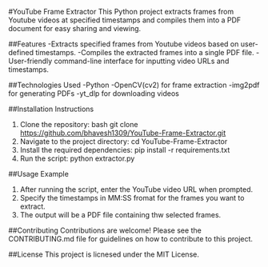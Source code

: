 #YouTube Frame Extractor 
This Python project extracts frames from Youtube videos at specified timestamps and compiles them into a PDF document for easy sharing and viewing.

##Features
-Extracts specified frames from Youtube videos based on user-defined timestamps.
-Compiles the extracted frames into a single PDF file.
-User-friendly command-line interface for inputting video URLs and timestamps.

##Technologies Used 
-Python
-OpenCV(cv2) for frame extraction
-img2pdf for generating PDFs
-yt_dlp for downloading videos

##Installation Instructions
1. Clone the repository:
   bash
   git clone
https://github.com/bhavesh1309/YouTube-Frame-Extractor.git
2. Navigate to the project directory:
   cd YouTube-Frame-Extractor
3. Install the required dependencies:
   pip install -r requirements.txt
4. Run the script:
   python extractor.py

##Usage Example
1. After running the script, enter the YouTube video URL when prompted.
2. Specify the timestamps in MM:SS fromat for the frames you want to extract.
3. The output will be a PDF file containing thw selected frames.

##Contributing
Contributions are welcome! Please see the CONTRIBUTING.md file for guidelines on how to contribute to this project.

##License
This project is licnesed under the MIT License.

